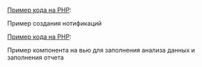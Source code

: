 [Пример кода на PHP](example.php):

Пример создания нотификаций

[Пример кода на PHP](example.vue):

Пример компонента на вью для заполнения анализа данных и заполнения отчета
